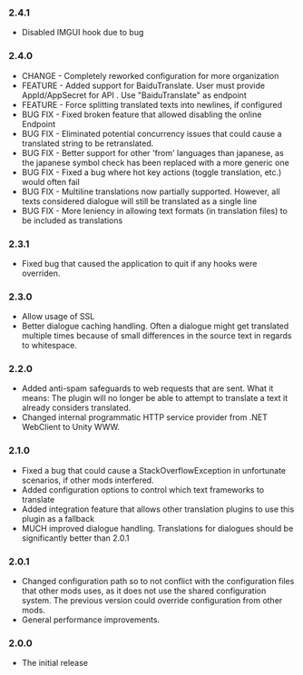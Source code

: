 ### 2.4.1
 * Disabled IMGUI hook due to bug

### 2.4.0
 * CHANGE - Completely reworked configuration for more organization
 * FEATURE - Added support for BaiduTranslate. User must provide AppId/AppSecret for API . Use "BaiduTranslate" as endpoint
 * FEATURE - Force splitting translated texts into newlines, if configured
 * BUG FIX - Fixed broken feature that allowed disabling the online Endpoint
 * BUG FIX - Eliminated potential concurrency issues that could cause a translated string to be retranslated.
 * BUG FIX - Better support for other 'from' languages than japanese, as the japanese symbol check has been replaced with a more generic one
 * BUG FIX - Fixed a bug where hot key actions (toggle translation, etc.) would often fail
 * BUG FIX - Multiline translations now partially supported. However, all texts considered dialogue will still be translated as a single line
 * BUG FIX - More leniency in allowing text formats (in translation files) to be included as translations

### 2.3.1
 * Fixed bug that caused the application to quit if any hooks were overriden.

### 2.3.0
 * Allow usage of SSL
 * Better dialogue caching handling. Often a dialogue might get translated multiple times because of small differences in the source text in regards to whitespace.

### 2.2.0
 * Added anti-spam safeguards to web requests that are sent. What it means: The plugin will no longer be able to attempt to translate a text it already considers translated.
 * Changed internal programmatic HTTP service provider from .NET WebClient to Unity WWW.

### 2.1.0
 * Fixed a bug that could cause a StackOverflowException in unfortunate scenarios, if other mods interfered.
 * Added configuration options to control which text frameworks to translate
 * Added integration feature that allows other translation plugins to use this plugin as a fallback
 * MUCH improved dialogue handling. Translations for dialogues should be significantly better than 2.0.1

### 2.0.1
 * Changed configuration path so to not conflict with the configuration files that other mods uses, as it does not use the shared configuration system. The previous version could override configuration from other mods.
 * General performance improvements.

### 2.0.0
 * The initial release
